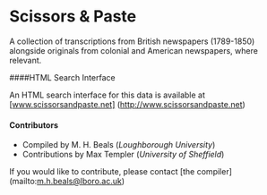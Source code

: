 Scissors & Paste
===========================

A collection of transcriptions from British newspapers (1789-1850) alongside originals from colonial and American newspapers, where relevant.

####HTML Search Interface

An HTML search interface for this data is available at [www.scissorsandpaste.net] (http://www.scissorsandpaste.net)

#### Contributors

+ Compiled by M. H. Beals (*Loughborough University*)
+ Contributions by Max Templer (*University of Sheffield*)

If you would like to contribute, please contact [the compiler] (mailto:m.h.beals@lboro.ac.uk)


